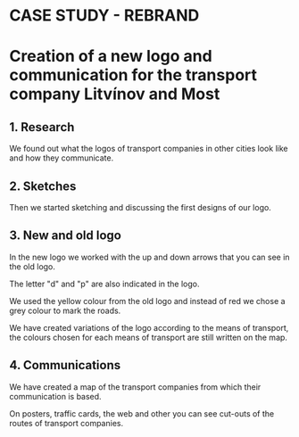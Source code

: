 # CASE STUDY - REBRAND
# Creation of a new logo and communication for the transport company Litvínov and Most

## 1. Research
We found out what the logos of transport companies in other cities look like and how they communicate.

## 2. Sketches
Then we started sketching and discussing the first designs of our logo.

## 3. New and old logo
In the new logo we worked with the up and down arrows that you can see in the old logo.

The letter "d" and "p" are also indicated in the logo.

We used the yellow colour from the old logo and instead of red we chose a grey colour to mark the roads.

We have created variations of the logo according to the means of transport, the colours chosen for each means of transport are still written on the map.

## 4. Communications
We have created a map of the transport companies from which their communication is based.

On posters, traffic cards, the web and other you can see cut-outs of the routes of transport 
companies.
